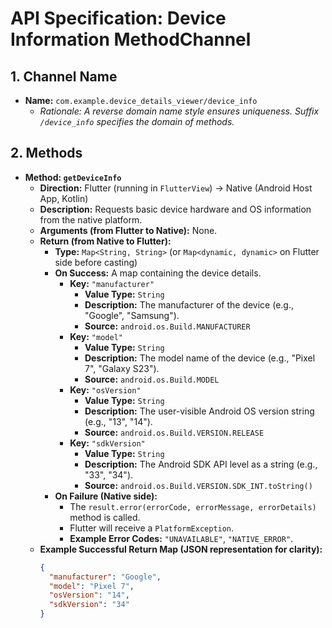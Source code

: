 # API Specification: Device Information MethodChannel

## 1. Channel Name

*   **Name:** `com.example.device_details_viewer/device_info`
    *   *Rationale: A reverse domain name style ensures uniqueness. Suffix `/device_info` specifies the domain of methods.*

## 2. Methods

*   **Method: `getDeviceInfo`**
    *   **Direction:** Flutter (running in `FlutterView`) -> Native (Android Host App, Kotlin)
    *   **Description:** Requests basic device hardware and OS information from the native platform.
    *   **Arguments (from Flutter to Native):** None.
    *   **Return (from Native to Flutter):**
        *   **Type:** `Map<String, String>` (or `Map<dynamic, dynamic>` on Flutter side before casting)
        *   **On Success:** A map containing the device details.
            *   **Key:** `"manufacturer"`
                *   **Value Type:** `String`
                *   **Description:** The manufacturer of the device (e.g., "Google", "Samsung").
                *   **Source:** `android.os.Build.MANUFACTURER`
            *   **Key:** `"model"`
                *   **Value Type:** `String`
                *   **Description:** The model name of the device (e.g., "Pixel 7", "Galaxy S23").
                *   **Source:** `android.os.Build.MODEL`
            *   **Key:** `"osVersion"`
                *   **Value Type:** `String`
                *   **Description:** The user-visible Android OS version string (e.g., "13", "14").
                *   **Source:** `android.os.Build.VERSION.RELEASE`
            *   **Key:** `"sdkVersion"`
                *   **Value Type:** `String`
                *   **Description:** The Android SDK API level as a string (e.g., "33", "34").
                *   **Source:** `android.os.Build.VERSION.SDK_INT.toString()`
        *   **On Failure (Native side):**
            *   The `result.error(errorCode, errorMessage, errorDetails)` method is called.
            *   Flutter will receive a `PlatformException`.
            *   **Example Error Codes:** `"UNAVAILABLE"`, `"NATIVE_ERROR"`.
    *   **Example Successful Return Map (JSON representation for clarity):**
        ```json
        {
          "manufacturer": "Google",
          "model": "Pixel 7",
          "osVersion": "14",
          "sdkVersion": "34"
        }
        ```
